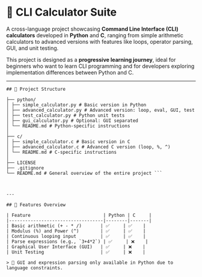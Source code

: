 # 🧮 CLI Calculator Suite

A cross-language project showcasing **Command Line Interface (CLI) calculators** developed in **Python** and **C**, ranging from simple arithmetic calculators to advanced versions with features like loops, operator parsing, GUI, and unit testing.

This project is designed as a **progressive learning journey**, ideal for beginners who want to learn CLI programming and for developers exploring implementation differences between Python and C.

---

    ## 🚧 Project Structure

```cli-calculator-suite/
├── python/
│ ├── simple_calculator.py # Basic version in Python
│ ├── advanced_calculator.py # Advanced version: loop, eval, GUI, test
│ ├── test_calculator.py # Python unit tests
│ ├── gui_calculator.py # Optional: GUI separated
│ └── README.md # Python-specific instructions
│
├── c/
│ ├── simple_calculator.c # Basic version in C
│ ├── advanced_calculator.c # Advanced C version (loop, %, ^)
│ └── README.md # C-specific instructions
│
├── LICENSE
├── .gitignore
└── README.md # General overview of the entire project ```



---

## 📌 Features Overview

| Feature                           | Python | C     |
|-----------------------------------|--------|-------|
| Basic arithmetic (+ - * /)       | ✅     | ✅    |
| Modulus (%) and Power (^)        | ✅     | ✅    |
| Continuous looping input         | ✅     | ✅    |
| Parse expressions (e.g., `3+4*2`) | ✅     | ❌    |
| Graphical User Interface (GUI)   | ✅     | ❌    |
| Unit Testing                     | ✅     | ❌    |

> 📝 GUI and expression parsing only available in Python due to language constraints.
